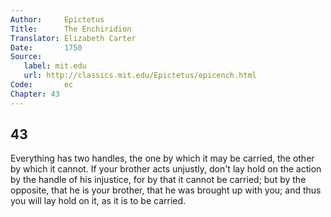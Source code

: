 ```yaml
---
Author:     Epictetus  
Title:      The Enchiridion  
Translator: Elizabeth Carter  
Date:       1750  
Source:
   label: mit.edu
   url: http://classics.mit.edu/Epictetus/epicench.html
Code:       ec  
Chapter: 43
---
```

##  43

Everything has two handles, the one by which it may be carried, the other by
which it cannot. If your brother acts unjustly, don't lay hold on the action by
the handle of his injustice, for by that it cannot be carried; but by the
opposite, that he is your brother, that he was brought up with you; and thus
you will lay hold on it, as it is to be carried.


